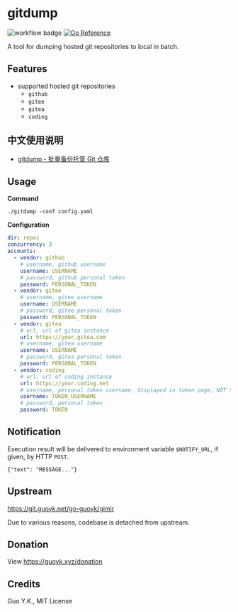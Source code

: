 # gitdump

![workflow badge](https://github.com/guoyk93/gitdump/actions/workflows/go.yml/badge.svg) [![Go Reference](https://pkg.go.dev/badge/github.com/guoyk93/gitdump.svg)](https://pkg.go.dev/github.com/guoyk93/gitdump)

A tool for dumping hosted git repositories to local in batch.

## Features

* supported hosted git repositories
  * `github`
  * `gitee`
  * `gitea`
  * `coding`

## 中文使用说明

* [gitdump - 批量备份托管 Git 仓库](https://mp.weixin.qq.com/s/FLPoV5-9A-VuPit7QlFFYg)

## Usage

**Command**

```
./gitdump -conf config.yaml
```

**Configuration**

```yaml
dir: repos
concurrency: 3
accounts:
  - vendor: github
    # username, github username
    username: USERNAME
    # password, github personal token
    password: PERSONAL_TOKEN
  - vendor: gitee
    # username, gitee username
    username: USERNAME
    # password, gitee personal token
    password: PERSONAL_TOKEN
  - vendor: gitea
    # url, url of gitea instance
    url: https://your.gitea.com
    # username, gitea username
    username: USERNAME
    # password, gitea personal token
    password: PERSONAL_TOKEN
  - vendor: coding
    # url, url of coding instance
    url: https://your.coding.net
    # username, personal token username, displayed in token page, NOT YOUR CODING USERNAME
    username: TOKEN_USERNAME
    # password, personal token
    password: TOKEN
```

## Notification

Execution result will be delivered to environment variable `$NOTIFY_URL`, if given, by HTTP `POST`.

```
{"text": "MESSAGE..."}
```

## Upstream

<https://git.guoyk.net/go-guoyk/gimir>

Due to various reasons, codebase is detached from upstream.

## Donation

View <https://guoyk.xyz/donation>

## Credits

Guo Y.K., MIT License
